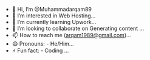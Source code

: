 - 👋 Hi, I’m @Muhammadarqam89
- 👀 I’m interested in Web Hosting...
- 🌱 I’m currently learning Upwork...
- 💞️ I’m looking to collaborate on Generating content ...
- 📫 How to reach me (arqam1989@gmail.com)...
- 😄 Pronouns: - He/Him...
- ⚡ Fun fact: - Coding ...

<!---
Muhammadarqam89/Muhammadarqam89 is a ✨ special ✨ repository because its `README.md` (this file) appears on your GitHub profile.
You can click the Preview link to take a look at your changes.
--->
